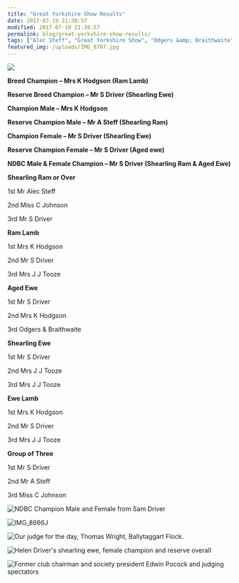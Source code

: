 ```yaml
---
title: "Great Yorkshire Show Results"
date: 2017-07-19 21:38:57
modified: 2017-07-19 21:38:57
permalink: blog/great-yorkshire-show-results/
tags: ["Alec Steff", "Great Yorkshire Show", "Odgers &amp; Braithwaite", "Poll Dorset", "Results", "Sam Driver"]
featured_img: /uploads/IMG_8707.jpg
---
```


![](/uploads/IMG_8707.jpg)

**Breed Champion – Mrs K Hodgson (Ram Lamb)**

**Reserve Breed Champion – Mr S Driver (Shearling Ewe)**

**Champion Male – Mrs K Hodgson**

**Reserve Champion Male – Mr A Steff (Shearling Ram)**

**Champion Female – Mr S Driver (Shearling Ewe)**

**Reserve Champion Female – Mr S Driver (Aged ewe)**

**NDBC Male &amp; Female Champion – Mr S Driver (Shearling Ram &amp; Aged Ewe)**

**Shearling Ram or Over**

1st Mr Alec Steff

2nd Miss C Johnson

3rd Mr S Driver

**Ram Lamb**

1st Mrs K Hodgson

2nd Mr S Driver

3rd Mrs J J Tooze

**Aged Ewe**

1st Mr S Driver

2nd Mrs K Hodgson

3rd Odgers &amp; Braithwaite

**Shearling Ewe**

1st Mr S Driver

2nd Mrs J J Tooze

3rd Mrs J J Tooze

**Ewe Lamb**

1st Mrs K Hodgson

2nd Mr S Driver

3rd Mrs J J Tooze

**Group of Three**

1st Mr S Driver

2nd Mr A Steff

3rd Miss C Johnson

![NDBC Champion Male and Female from Sam Driver](/uploads/IMG_8683.jpg)

![IMG_8666](/uploads/IMG_8666.jpg)J

![Our judge for the day, Thomas Wright, Ballytaggart Flock.](/uploads/IMG_8674.jpg)

![Helen Driver's shearling ewe, female champion and reserve overall](/uploads/IMG_8657-e1500500151609.jpg)

![Former club chairman and society president Edwin Pocock and judging spectators](/uploads/IMG_8703.jpg)
